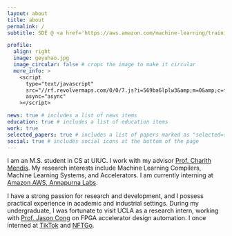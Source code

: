```yaml
---
layout: about
title: about
permalink: /
subtitle: SDE @ <a href='https://aws.amazon.com/machine-learning/trainium/?nc1=h_ls'>Amazon AWS</a> | MSCS @ <a href='https://cs.illinois.edu'>UIUC</a> | ex-SDE @ <a href='https://www.tiktok.com/about?lang=en'>TikTok</a>

profile:
  align: right
  image: geyuhao.jpg
  image_circular: false # crops the image to make it circular
  more_info: >
    <script
      type="text/javascript"
      src="//rf.revolvermaps.com/0/0/7.js?i=569ba6lplw3&amp;m=0&amp;c=fff600&amp;cr1=ff0000&amp;sx=0"
      async="async"
    ></script>

news: true # includes a list of news items
education: true # includes a list of education items
work: true
selected_papers: true # includes a list of papers marked as "selected={true}"
social: true # includes social icons at the bottom of the page
---
```


I am an M.S. student in CS at UIUC. I work with my advisor [Prof. Charith Mendis](https://charithmendis.com). My research interests include Machine Learning Compilers, Machine Learning Systems, and Accelerators. I am currently interning at [Amazon AWS, Annapurna Labs](https://www.amazon.jobs/content/en/teams/amazon-web-services/annapurna-labs).

I have a strong passion for research and development, and I possess practical experience in academic and industrial settings. During my undergraduate, I was fortunate to visit UCLA as a research intern, working with [Prof. Jason Cong](https://vast.cs.ucla.edu/people/faculty/jason-cong) on FPGA accelerator design automation. I once interned at [TikTok](https://www.tiktok.com/about?lang=en) and [NFTGo](https://nftgo.io).
